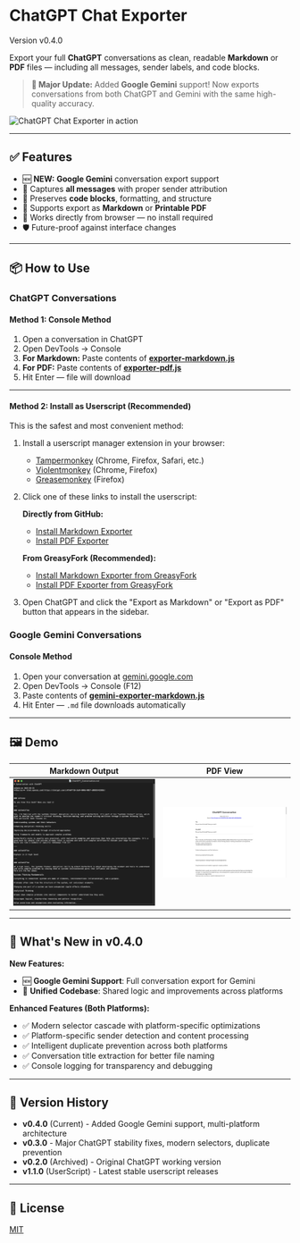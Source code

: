 # ChatGPT Chat Exporter 
Version v0.4.0

Export your full **ChatGPT** conversations as clean, readable **Markdown** or **PDF** files — including all messages, sender labels, and code blocks.

> **🎯 Major Update:** Added **Google Gemini** support! Now exports conversations from both ChatGPT and Gemini with the same high-quality accuracy.

![ChatGPT Chat Exporter in action](demo/demo.gif)

---

## ✅ Features

- 🆕 **NEW:** **Google Gemini** conversation export support
- 📝 Captures **all messages** with proper sender attribution
- 🔧 Preserves **code blocks**, formatting, and structure
- 📄 Supports export as **Markdown** or **Printable PDF**
- 🚀 Works directly from browser — no install required
- 🛡️ Future-proof against interface changes
  
---

## 📦 How to Use

### ChatGPT Conversations

#### Method 1: Console Method
1. Open a conversation in ChatGPT
2. Open DevTools → Console
3. **For Markdown:** Paste contents of **[exporter-markdown.js](https://github.com/rashidazarang/chatgpt-chat-exporter/raw/master/exporter-markdown.js)** 
4. **For PDF:** Paste contents of **[exporter-pdf.js](https://github.com/rashidazarang/chatgpt-chat-exporter/raw/master/exporter-pdf.js)**
5. Hit Enter — file will download

---

#### Method 2: Install as Userscript (Recommended)

This is the safest and most convenient method:

1. Install a userscript manager extension in your browser:
   - [Tampermonkey](https://www.tampermonkey.net/) (Chrome, Firefox, Safari, etc.)
   - [Violentmonkey](https://violentmonkey.github.io/) (Chrome, Firefox)
   - [Greasemonkey](https://addons.mozilla.org/en-US/firefox/addon/greasemonkey/) (Firefox)
  

2. Click one of these links to install the userscript:

      **Directly from GitHub:**
   - [Install Markdown Exporter](https://github.com/rashidazarang/chatgpt-chat-exporter/raw/master/chatgpt-markdown-exporter.user.js)
   - [Install PDF Exporter](https://github.com/rashidazarang/chatgpt-chat-exporter/raw/master/chatgpt-pdf-exporter.user.js)
     
   **From GreasyFork (Recommended):**
   - [Install Markdown Exporter from GreasyFork](https://greasyfork.org/en/scripts/530789-chatgpt-chat-exporter-markdown)
   - [Install PDF Exporter from GreasyFork](https://greasyfork.org/en/scripts/530790-chatgpt-chat-exporter-pdf)
   

3. Open ChatGPT and click the "Export as Markdown" or "Export as PDF" button that appears in the sidebar.

### Google Gemini Conversations

#### Console Method
1. Open your conversation at [gemini.google.com](https://gemini.google.com)
2. Open DevTools → Console (F12)
3. Paste contents of **[gemini-exporter-markdown.js](https://github.com/rashidazarang/chatgpt-chat-exporter/raw/master/gemini-exporter-markdown.js)**
4. Hit Enter — `.md` file downloads automatically

---

## 🖼️ Demo

| Markdown Output | PDF View |
|-----------------|----------|
| ![](demo/preview-md.png) | ![](demo/preview-pdf.png) |

---

## 🔧 What's New in v0.4.0

**New Features:**
- 🆕 **Google Gemini Support**: Full conversation export for Gemini
- 🔧 **Unified Codebase**: Shared logic and improvements across platforms

**Enhanced Features (Both Platforms):**
- ✅ Modern selector cascade with platform-specific optimizations
- ✅ Platform-specific sender detection and content processing
- ✅ Intelligent duplicate prevention across both platforms
- ✅ Conversation title extraction for better file naming
- ✅ Console logging for transparency and debugging

---

## 🚀 Version History

- **v0.4.0** (Current) - Added Google Gemini support, multi-platform architecture
- **v0.3.0** - Major ChatGPT stability fixes, modern selectors, duplicate prevention
- **v0.2.0** (Archived) - Original ChatGPT working version  
- **v1.1.0** (UserScript) - Latest stable userscript releases

---

## 📜 License

[MIT](LICENSE)
